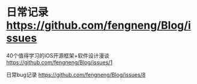 # 日常记录 https://github.com/fengneng/Blog/issues

40个值得学习的iOS开源框架+软件设计漫谈 https://github.com/fengneng/Blog/issues/1

日常bug记录 https://github.com/fengneng/Blog/issues/8

